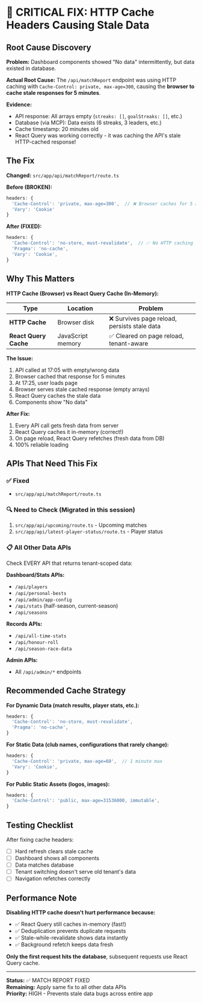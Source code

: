 # 🚨 CRITICAL FIX: HTTP Cache Headers Causing Stale Data

## Root Cause Discovery

**Problem:** Dashboard components showed "No data" intermittently, but data existed in database.

**Actual Root Cause:** The `/api/matchReport` endpoint was using HTTP caching with `Cache-Control: private, max-age=300`, causing the **browser to cache stale responses for 5 minutes**.

**Evidence:**
- API response: All arrays empty (`streaks: []`, `goalStreaks: []`, etc.)
- Database (via MCP): Data exists (6 streaks, 3 leaders, etc.)
- Cache timestamp: 20 minutes old
- React Query was working correctly - it was caching the API's stale HTTP-cached response!

## The Fix

**Changed:** `src/app/api/matchReport/route.ts`

**Before (BROKEN):**
```typescript
headers: {
  'Cache-Control': 'private, max-age=300',  // ❌ Browser caches for 5 minutes
  'Vary': 'Cookie'
}
```

**After (FIXED):**
```typescript
headers: {
  'Cache-Control': 'no-store, must-revalidate',  // ✅ No HTTP caching
  'Pragma': 'no-cache',
  'Vary': 'Cookie',
}
```

## Why This Matters

**HTTP Cache (Browser) vs React Query Cache (In-Memory):**

| Type | Location | Problem |
|------|----------|---------|
| **HTTP Cache** | Browser disk | ❌ Survives page reload, persists stale data |
| **React Query Cache** | JavaScript memory | ✅ Cleared on page reload, tenant-aware |

**The Issue:**
1. API called at 17:05 with empty/wrong data
2. Browser cached that response for 5 minutes
3. At 17:25, user loads page
4. Browser serves stale cached response (empty arrays)
5. React Query caches the stale data
6. Components show "No data"

**After Fix:**
1. Every API call gets fresh data from server
2. React Query caches it in-memory (correct!)
3. On page reload, React Query refetches (fresh data from DB)
4. 100% reliable loading

## APIs That Need This Fix

### ✅ Fixed
- `src/app/api/matchReport/route.ts`

### 🔍 Need to Check (Migrated in this session)
1. `src/app/api/upcoming/route.ts` - Upcoming matches
2. `src/app/api/latest-player-status/route.ts` - Player status

### 📋 All Other Data APIs
Check EVERY API that returns tenant-scoped data:

**Dashboard/Stats APIs:**
- `/api/players`
- `/api/personal-bests`
- `/api/admin/app-config`
- `/api/stats` (half-season, current-season)
- `/api/seasons`

**Records APIs:**
- `/api/all-time-stats`
- `/api/honour-roll`
- `/api/season-race-data`

**Admin APIs:**
- All `/api/admin/*` endpoints

## Recommended Cache Strategy

**For Dynamic Data (match results, player stats, etc.):**
```typescript
headers: {
  'Cache-Control': 'no-store, must-revalidate',
  'Pragma': 'no-cache',
}
```

**For Static Data (club names, configurations that rarely change):**
```typescript
headers: {
  'Cache-Control': 'private, max-age=60',  // 1 minute max
  'Vary': 'Cookie',
}
```

**For Public Static Assets (logos, images):**
```typescript
headers: {
  'Cache-Control': 'public, max-age=31536000, immutable',
}
```

## Testing Checklist

After fixing cache headers:

- [ ] Hard refresh clears stale cache
- [ ] Dashboard shows all components
- [ ] Data matches database
- [ ] Tenant switching doesn't serve old tenant's data
- [ ] Navigation refetches correctly

## Performance Note

**Disabling HTTP cache doesn't hurt performance because:**
- ✅ React Query still caches in-memory (fast!)
- ✅ Deduplication prevents duplicate requests
- ✅ Stale-while-revalidate shows data instantly
- ✅ Background refetch keeps data fresh

**Only the first request hits the database**, subsequent requests use React Query cache.

---

**Status:** ✅ MATCH REPORT FIXED  
**Remaining:** Apply same fix to all other data APIs  
**Priority:** HIGH - Prevents stale data bugs across entire app

